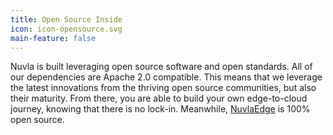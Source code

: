 ```yaml
---
title: Open Source Inside
icon: icon-opensource.svg
main-feature: false
---
```


Nuvla is built leveraging open source software and open standards. All of our dependencies are Apache 2.0 compatible. This means that we leverage the latest innovations from the thriving open source communities, but also their maturity. From there, you are able to build your own edge-to-cloud journey, knowing that there is no lock-in. Meanwhile, <a href="nuvlaedge">NuvlaEdge</a> is 100% open source.
